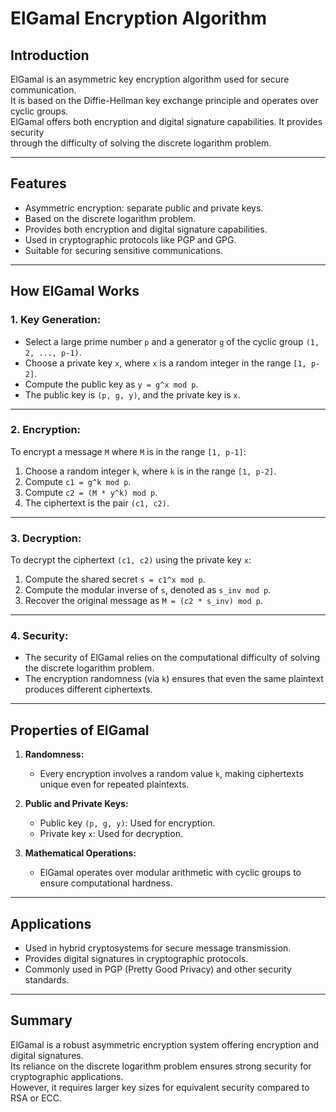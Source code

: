 # ElGamal Encryption Algorithm

## Introduction

ElGamal is an asymmetric key encryption algorithm used for secure communication.  
It is based on the Diffie-Hellman key exchange principle and operates over cyclic groups.  
ElGamal offers both encryption and digital signature capabilities. It provides security  
through the difficulty of solving the discrete logarithm problem.

---

## Features

- Asymmetric encryption: separate public and private keys.  
- Based on the discrete logarithm problem.  
- Provides both encryption and digital signature capabilities.  
- Used in cryptographic protocols like PGP and GPG.  
- Suitable for securing sensitive communications.  

---

## How ElGamal Works

### 1. Key Generation:
- Select a large prime number `p` and a generator `g` of the cyclic group `(1, 2, ..., p-1)`.  
- Choose a private key `x`, where `x` is a random integer in the range `[1, p-2]`.  
- Compute the public key as `y = g^x mod p`.  
- The public key is `(p, g, y)`, and the private key is `x`.  

---

### 2. Encryption:
To encrypt a message `M` where `M` is in the range `[1, p-1]`:
1. Choose a random integer `k`, where `k` is in the range `[1, p-2]`.  
2. Compute `c1 = g^k mod p`.  
3. Compute `c2 = (M * y^k) mod p`.  
4. The ciphertext is the pair `(c1, c2)`.  

---

### 3. Decryption:
To decrypt the ciphertext `(c1, c2)` using the private key `x`:
1. Compute the shared secret `s = c1^x mod p`.  
2. Compute the modular inverse of `s`, denoted as `s_inv mod p`.  
3. Recover the original message as `M = (c2 * s_inv) mod p`.  

---

### 4. Security:
- The security of ElGamal relies on the computational difficulty of solving the discrete logarithm problem.  
- The encryption randomness (via `k`) ensures that even the same plaintext produces different ciphertexts.  

---

## Properties of ElGamal

1. **Randomness:**  
   - Every encryption involves a random value `k`, making ciphertexts unique even for repeated plaintexts.  

2. **Public and Private Keys:**  
   - Public key `(p, g, y)`: Used for encryption.  
   - Private key `x`: Used for decryption.  

3. **Mathematical Operations:**  
   - ElGamal operates over modular arithmetic with cyclic groups to ensure computational hardness.  

---

## Applications

- Used in hybrid cryptosystems for secure message transmission.  
- Provides digital signatures in cryptographic protocols.  
- Commonly used in PGP (Pretty Good Privacy) and other security standards.  

---

## Summary

ElGamal is a robust asymmetric encryption system offering encryption and digital signatures.  
Its reliance on the discrete logarithm problem ensures strong security for cryptographic applications.  
However, it requires larger key sizes for equivalent security compared to RSA or ECC.  
